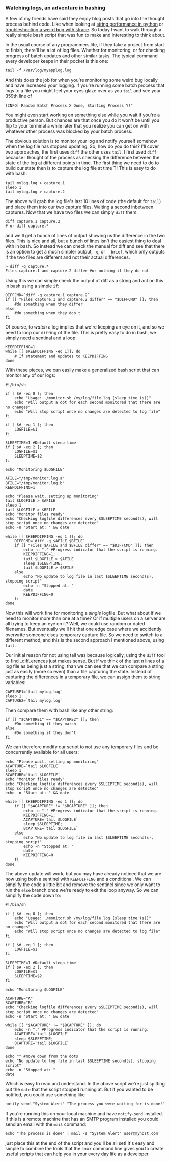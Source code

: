 ### Watching logs, an adventure in bashing

A few of my friends have said they enjoy blog posts that go into the 
thought process behind code. Like when looking at [string performance 
in python] or [troubleshooting a weird bug with strace]. So today I 
want to walk through a really simple bash script that was fun to make 
and interesting to think about.

In the usual course of any programmers life, if they take a project 
from start to finish, there'll be a lot of log files. Whether for 
monitoring, or for checking progress of batch updates and other 
similar tasks. The typical command every developer keeps in their 
pocket is this one:

	tail -f /var/log/myapplog.log

And this does the job for when you're monitoring some weird bug 
locally and have increased your logging. If you're running some batch 
process that logs to a file you might feel your eyes glaze over as you 
`tail` and see your 359th line of

	[INFO] Random Batch Process X Done, Starting Process Y!" 

You might even start working on something else while you wait if 
you're a productive person. But chances are that once you do it won't 
be until you flip to your terminal a while later that you realize you 
can get on with whatever other process was blocked by your batch 
process.

The obvious solution is to monitor your log and notify yourself 
somehow when the log file has stopped updating. So, how do you do 
this? I'll cover two approaches, the first uses `diff` the other uses 
`tail`. I first used `diff` because I thought of the process as 
checking the difference between the state of the log at different 
points in time. The first thing we need to do to build our state then 
is to capture the log file at time T! This is easy to do with bash:

	tail mylog.log > capture.1
	sleep 1
	tail mylog.log > capture.2

The above will grab the log file's last 10 lines of code (the default 
for `tail`) and place them into our two capture files. Waiting a 
second inbetween captures. Now that we have two files we can simply 
`diff` them:

	diff capture.1 capture.2 
	# or diff capture.*

and we'll get a bunch of lines of output showing us the difference in 
the two files. This is nice and all, but a bunch of lines isn't the 
easiest thing to deal with in bash. So instead we can check the manual 
for diff and see that there is an option to get a much simpler output, 
`-q`, or `--brief`, which only outputs if the two files are different 
and not their actual differences. 

	> diff -q capture.*
	Files capture.1 and capture.2 differ #or nothing if they do not

Using this we can simply check the output of diff as a string and act 
on this in bash using a simple `if`:
	
	DIFFCMD=`diff -q capture.1 capture.2`
	if [[ "Files capture.1 and capture.2 differ" == "$DIFFCMD" ]]; then
		#do something when they differ
	else 
		#do something when they don't
	fi

Of course, to _watch_ a log implies that we're keeping an eye on it, 
and so we need to loop our `diff`ing of the file. This is pretty easy 
to do in bash, we simply need a sentinal and a loop:

	KEEPDIFFING=1
	while [[ $KEEPDIFFING -eq 1]]; do 
		# If statement and updates to KEEPDIFFING
	done

With these pieces, we can easily make a generalized bash script that 
can monitor any of our logs:

	#!/bin/sh

	if [ $# -eq 0 ]; then
		echo "Usage: ./monitor.sh /my/log/file.log [sleep time (s)]"
		echo "Will output a dot for each second monitored that there are no changes"
		echo "Will stop script once no changes are detected to log file"
	fi

	if [ $# -eq 1 ]; then
		LOGFILE=$1
	fi

	SLEEPTIME=1 #Default sleep time
	if [ $# -eq 2 ]; then
		LOGFILE=$1
		SLEEPTIME=$2
	fi

	echo "Monitoring $LOGFILE"

	AFILE="/tmp/monitor.log.a"
	BFILE="/tmp/monitor.log.b"
	KEEPDIFFING=1

	echo "Please wait, setting up monitoring"
	tail $LOGFILE > $AFILE
	sleep 1
	tail $LOGFILE > $BFILE
	echo "Monitor files ready"
	echo "Checking logfile differences every $SLEEPTIME second(s), will stop script once no changes are detected"
	echo -n "Start at: " && date

	while [[ $KEEPDIFFING -eq 1 ]]; do
		DIFFCMD=`diff -q $AFILE $BFILE`
		if [[ "Files $AFILE and $BFILE differ" == "$DIFFCMD" ]]; then
			echo -n "." #Progress indicator that the script is running.
		 	KEEPDIFFING=1;
		 	tail $LOGFILE > $AFILE
		 	sleep $SLEEPTIME;
		 	tail $LOGFILE > $BFILE
		else
			echo "No update to log file in last $SLEEPTIME second(s), stopping script"
			echo -n "Stopped at: "
			date
			KEEPDIFFING=0
		fi 
	done

Now this will work fine for monitoring a _single_ logfile. But what 
about if we need to monitor more than one at a time? Or if multiple 
users on a server are all trying to keep an eye on it? Well, we could 
use random or dated filenames. But eventually we'll hit that one edge 
case where we accidently overwrite someone elses temporary capture 
file. So we need to switch to a different method, and this is the 
second approach I mentioned above, using `tail`.

Our initial reason for not using tail was because logically, using the 
`diff` tool to find _diff_erences just makes sense. But if we think of 
the last _n_ lines of a log file as being just a string, than we can 
see that we can compare a string just as easily (more so even) than a 
file capturing the state. Instead of capturing the differences in a 
temporary file, we can assign them to string variables:

	CAPTURE1=`tail mylog.log`
	sleep 1
	CAPTURE2=`tail mylog.log`

Then compare them with bash like any other string:

	if [[ "$CAPTURE1" == "$CAPTURE2" ]]; then 
		#Do something if they match
	else 
		#Do something if they don't
	fi

We can therefore modify our script to not use any temporary files and 
be concurrently available for all users:

	echo "Please wait, setting up monitoring"
	ACAPTURE=`tail $LOGFILE`
	sleep 1
	BCAPTURE=`tail $LOGFILE`
	echo "Monitor files ready"
	echo "Checking logfile differences every $SLEEPTIME second(s), will stop script once no changes are detected"
	echo -n "Start at: " && date

	while [[ $KEEPDIFFING -eq 1 ]]; do
		if [[ "$ACAPTURE" != "$BCAPTURE" ]]; then
			echo -n "." #Progress indicator that the script is running.
		 	KEEPDIFFING=1;
		 	ACAPTURE=`tail $LOGFILE`
		 	sleep $SLEEPTIME;
		 	BCAPTURE=`tail $LOGFILE`
		else
			echo "No update to log file in last $SLEEPTIME second(s), stopping script"
			echo -n "Stopped at: "
			date
			KEEPDIFFING=0
		fi 
	done

The above update will work, but you may have already noticed that we 
are now using both a sentinel with `KEEPDIFFING` and a conditional. We 
can simplify the code a little bit and remove the sentinel since we 
only want to run the `else` branch once we're ready to exit the loop 
anyway. So we can simplify the code down to:

	#!/bin/sh

	if [ $# -eq 0 ]; then
		echo "Usage: ./monitor.sh /my/log/file.log [sleep time (s)]"
		echo "Will output a dot for each second monitored that there are no changes"
		echo "Will stop script once no changes are detected to log file"
	fi

	if [ $# -eq 1 ]; then
		LOGFILE=$1
	fi

	SLEEPTIME=1 #Default sleep time
	if [ $# -eq 2 ]; then
		LOGFILE=$1
		SLEEPTIME=$2
	fi

	echo "Monitoring $LOGFILE"

	ACAPTURE="A"
	BCAPTURE="B"
	echo "Checking logfile differences every $SLEEPTIME second(s), will stop script once no changes are detected"
	echo -n "Start at: " && date

	while [[ "$ACAPTURE" != "$BCAPTURE" ]]; do
		echo -n "." #Progress indicator that the script is running.
		ACAPTURE=`tail $LOGFILE`
		sleep $SLEEPTIME;
		BCAPTURE=`tail $LOGFILE`
	done

	echo "" #move down from the dots
	echo "No update to log file in last $SLEEPTIME second(s), stopping script"
	echo -n "Stopped at: "
	date
	
Which is easy to read and understand. In the above script we're just 
spitting out the `date` that the script stopped running at. But if 
you wanted to be notified, you could use something like 

	notify-send "System Alert" "The process you were waiting for is done!"

If you're running this on your local machine and have `notify-send` 
installed. If this is a remote machine that has an SMTP program 
installed you could send an email with the `mail` command:

	echo "The process is done" | mail -s "System Alert" user@myhost.com

just place this at the end of the script and you'll be all set! It's 
easy and simple to combine the tools that the linux command line gives 
you to create useful scripts that can help you in your every day life 
as a developer. 

[string performance in python]:/tech-blog/string-interpolation-vs-addition-performance
[troubleshooting a weird bug with strace]:/tech-blog/strace-adventure